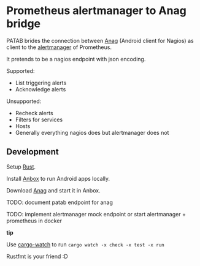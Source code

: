 # Prometheus alertmanager to Anag bridge

PATAB brides the connection between [Anag](https://damien.degois.info/android/aNag/) (Android client for Nagios) as client to the [alertmanager](https://prometheus.io/docs/alerting/latest/alertmanager/) of Prometheus.

It pretends to be a nagios endpoint with json encoding.

Supported:
- List triggering alerts
- Acknowledge alerts

Unsupported:
- Recheck alerts
- Filters for services
- Hosts
- Generally everything nagios does but alertmanager does not

## Development

Setup [Rust](https://rustup.rs/).

Install [Anbox](https://docs.anbox.io/userguide/install.html) to run Android apps locally.

Download [Anag](https://apkpure.com/de/anag/info.degois.damien.android.aNag) and start it in Anbox.

TODO: document patab endpoint for anag

TODO: implement alertmanager mock endpoint or start alertmanager + prometheus in docker

__tip__

Use [cargo-watch](https://github.com/passcod/cargo-watch) to run `cargo watch -x check -x test -x run`

Rustfmt is your friend :D
